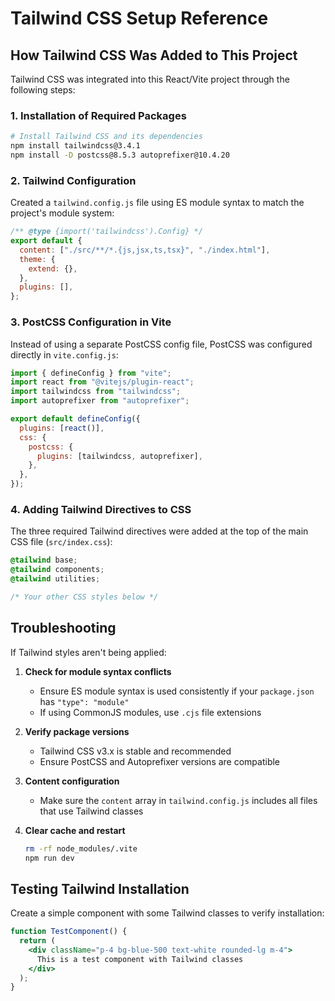 # Tailwind CSS Setup Reference

## How Tailwind CSS Was Added to This Project

Tailwind CSS was integrated into this React/Vite project through the following steps:

### 1. Installation of Required Packages

```bash
# Install Tailwind CSS and its dependencies
npm install tailwindcss@3.4.1
npm install -D postcss@8.5.3 autoprefixer@10.4.20
```

### 2. Tailwind Configuration

Created a `tailwind.config.js` file using ES module syntax to match the project's module system:

```javascript
/** @type {import('tailwindcss').Config} */
export default {
  content: ["./src/**/*.{js,jsx,ts,tsx}", "./index.html"],
  theme: {
    extend: {},
  },
  plugins: [],
};
```

### 3. PostCSS Configuration in Vite

Instead of using a separate PostCSS config file, PostCSS was configured directly in `vite.config.js`:

```javascript
import { defineConfig } from "vite";
import react from "@vitejs/plugin-react";
import tailwindcss from "tailwindcss";
import autoprefixer from "autoprefixer";

export default defineConfig({
  plugins: [react()],
  css: {
    postcss: {
      plugins: [tailwindcss, autoprefixer],
    },
  },
});
```

### 4. Adding Tailwind Directives to CSS

The three required Tailwind directives were added at the top of the main CSS file (`src/index.css`):

```css
@tailwind base;
@tailwind components;
@tailwind utilities;

/* Your other CSS styles below */
```

## Troubleshooting

If Tailwind styles aren't being applied:

1. **Check for module syntax conflicts**

   - Ensure ES module syntax is used consistently if your `package.json` has `"type": "module"`
   - If using CommonJS modules, use `.cjs` file extensions

2. **Verify package versions**

   - Tailwind CSS v3.x is stable and recommended
   - Ensure PostCSS and Autoprefixer versions are compatible

3. **Content configuration**

   - Make sure the `content` array in `tailwind.config.js` includes all files that use Tailwind classes

4. **Clear cache and restart**
   ```bash
   rm -rf node_modules/.vite
   npm run dev
   ```

## Testing Tailwind Installation

Create a simple component with some Tailwind classes to verify installation:

```jsx
function TestComponent() {
  return (
    <div className="p-4 bg-blue-500 text-white rounded-lg m-4">
      This is a test component with Tailwind classes
    </div>
  );
}
```

